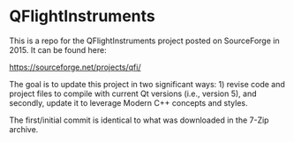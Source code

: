 # QFlightInstruments

This is a repo for the QFlightInstruments project posted on SourceForge in 2015.  It can be found here:

https://sourceforge.net/projects/qfi/

The goal is to update this project in two significant ways: 1) revise code and project files to compile with current Qt versions (i.e., version 5), and secondly, update it to leverage Modern C++ concepts and styles.

The first/initial commit is identical to what was downloaded in the 7-Zip archive.
